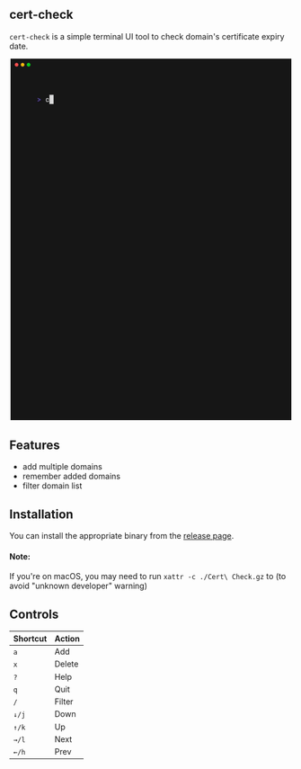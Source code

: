 ## cert-check

`cert-check` is a simple terminal UI tool to check domain's certificate expiry date.

<p align="center">
  <img src="./assets/demo.gif" width="500px">
</p>

## Features

- add multiple domains
- remember added domains
- filter domain list

## Installation

You can install the appropriate binary from the [release page](https://github.com/somnek/cert-check/releases).

#### Note:

If you're on macOS, you may need to run `xattr -c ./Cert\ Check.gz` to (to avoid "unknown developer" warning)

## Controls

| Shortcut | Action |
| -------- | ------ |
| `a`      | Add    |
| `x`      | Delete |
| `?`      | Help   |
| `q`      | Quit   |
| `/`      | Filter |
| `↓/j`    | Down   |
| `↑/k`    | Up     |
| `→/l`    | Next   |
| `←/h`    | Prev   |
